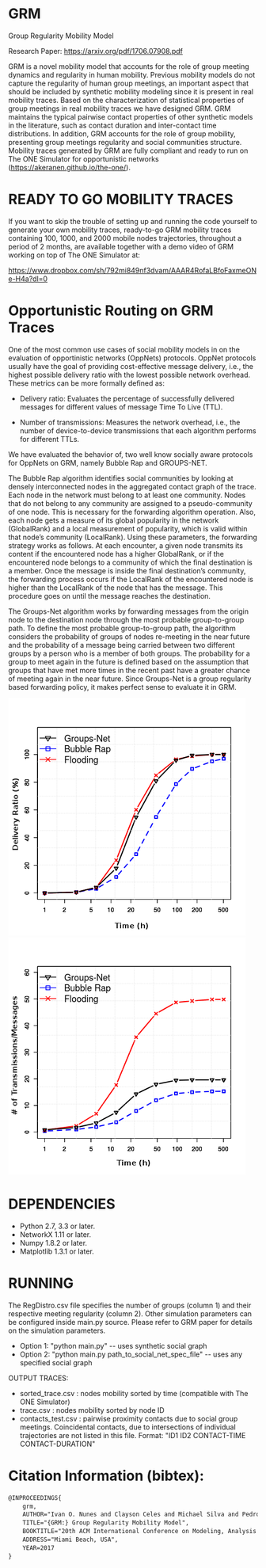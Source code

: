 # GRM
Group Regularity Mobility Model

Research Paper: https://arxiv.org/pdf/1706.07908.pdf

GRM is a novel mobility model that accounts for the role of group meeting dynamics and regularity in human mobility. Previous mobility models do not capture the regularity of human group meetings, an important aspect that should be included by synthetic  mobility modeling since it is present in real mobility traces. Based on the characterization of statistical properties of group meetings in real mobility traces we have designed GRM. GRM maintains the typical pairwise contact properties of other synthetic models in the literature, such as contact duration and inter-contact time distributions. In addition, GRM accounts for the role of group mobility, presenting group meetings regularity and social communities structure. Mobility traces generated by GRM are fully compliant and ready to run on The ONE Simulator for opportunistic networks (https://akeranen.github.io/the-one/).

# READY TO GO MOBILITY TRACES
If you want to skip the trouble of setting up and running the code yourself to generate your own mobility traces, ready-to-go GRM mobility traces containing 100, 1000, and 2000 mobile nodes trajectories, throughout a period of 2 months, are available together with a demo video of GRM working on top of The ONE Simulator at:

https://www.dropbox.com/sh/792mi849nf3dvam/AAAR4RofaLBfoFaxmeONe-H4a?dl=0

# Opportunistic Routing on GRM Traces

One of the most common use cases of social mobility models in on the evaluation of opportinistic networks (OppNets) protocols.
OppNet protocols usually have the goal of  providing cost-effective message delivery, i.e., the highest
possible delivery ratio with the lowest possible network overhead. These metrics can be more formally defined as:

- Delivery ratio: Evaluates the percentage of successfully
delivered messages for different values of message Time
To Live (TTL).

- Number of transmissions: Measures the network overhead,
i.e., the number of device-to-device transmissions
that each algorithm performs for different TTLs.


We have evaluated the behavior of, two well know socially aware protocols for OppNets on GRM, namely Bubble Rap and GROUPS-NET.

The Bubble Rap algorithm identifies social communities
by looking at densely interconnected nodes in the aggregated
contact graph of the trace. Each node in the network must
belong to at least one community. Nodes that do not belong
to any community are assigned to a pseudo-community
of one node. This is necessary for the forwarding algorithm
operation. Also, each node gets a measure of its global popularity
in the network (GlobalRank) and a local measurement
of popularity, which is valid within that node’s community
(LocalRank). Using these parameters, the forwarding strategy
works as follows. At each encounter, a given node transmits
its content if the encountered node has a higher GlobalRank,
or if the encountered node belongs to a community of
which the final destination is a member. Once the message
is inside the final destination’s community, the forwarding
process occurs if the LocalRank of the encountered node is
higher than the LocalRank of the node that has the message.
This procedure goes on until the message reaches the
destination.

The Groups-Net algorithm works by forwarding messages
from the origin node to the destination node through the
most probable group-to-group path. To define the most
probable group-to-group path, the algorithm considers the
probability of groups of nodes re-meeting in the near future
and the probability of a message being carried between two
different groups by a person who is a member of both groups.
The probability for a group to meet again in the future is
defined based on the assumption that groups that have met
more times in the recent past have a greater chance of meeting
again in the near future. Since Groups-Net is a group
regularity based forwarding policy, it makes perfect sense to
evaluate it in GRM.

![](./img/deliv_log.png?v=4&s=200) ![](./img/overhead_log.png?v=4&s=200)

# DEPENDENCIES
- Python 2.7, 3.3 or later.
- NetworkX 1.11 or later.
- Numpy 1.8.2 or later.
- Matplotlib 1.3.1 or later.

# RUNNING
The RegDistro.csv file specifies the number of groups (column 1) and their respective meeting regularity (column 2). Other simulation parameters can be configured inside main.py source. Please refer to GRM paper for details on the simulation parameters.

- Option 1: "python main.py" -- uses synthetic social graph
- Option 2: "python main.py path_to_social_net_spec_file" -- uses any specified social graph

OUTPUT TRACES:

- sorted_trace.csv : nodes mobility sorted by time (compatible with The ONE Simulator)
- trace.csv : nodes mobility sorted by node ID
- contacts_test.csv : pairwise proximity contacts due to social group meetings. Coincidental contacts, due to intersections of individual trajectories are not listed in this file.
Format: "ID1 ID2 CONTACT-TIME CONTACT-DURATION"

# Citation Information (bibtex): 
```latex
@INPROCEEDINGS{
    grm,
    AUTHOR="Ivan O. Nunes and Clayson Celes and Michael Silva and Pedro {Vaz de Melo} and Antonio {A.F. Loureiro}",
    TITLE="{GRM:} Group Regularity Mobility Model",
    BOOKTITLE="20th ACM International Conference on Modeling, Analysis and Simulation of Wireless and Mobile Systems (MSWiM'17)",
    ADDRESS="Miami Beach, USA",
    YEAR=2017
}
```

